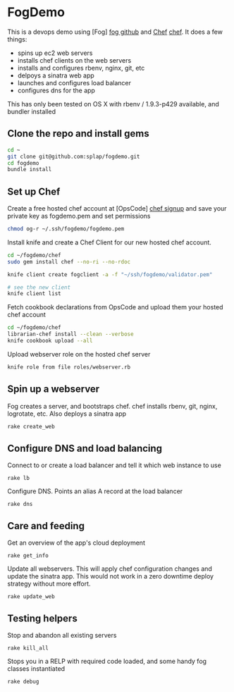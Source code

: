FogDemo  
=========

This is a devops demo using [Fog] [fog github] and [Chef] [chef]. It does a few things:

  - spins up ec2 web servers
  - installs chef clients on the web servers
  - installs and configures rbenv, nginx, git, etc
  - delpoys a sinatra web app
  - launches and configures load balancer
  - configures dns for the app

This has only been tested on OS X with rbenv / 1.9.3-p429 available, and bundler installed

Clone the repo and install gems
--
```sh
cd ~ 
git clone git@github.com:splap/fogdemo.git
cd fogdemo 
bundle install
```
Set up Chef
--
Create a free hosted chef account at [OpsCode] [chef signup]
and save your private key as fogdemo.pem and set permissions
```sh
chmod og-r ~/.ssh/fogdemo/fogdemo.pem
```
Install knife and create a Chef Client for our new hosted chef account.
```sh
cd ~/fogdemo/chef
sudo gem install chef --no-ri --no-rdoc

knife client create fogclient -a -f "~/ssh/fogdemo/validator.pem"

# see the new client
knife client list
```
Fetch cookbook declarations from OpsCode and upload them your hosted chef account
```sh
cd ~/fogdemo/chef
librarian-chef install --clean --verbose
knife cookbook upload --all
```
Upload webserver role on the hosted chef server
```sh
knife role from file roles/webserver.rb
```
Spin up a webserver
--
Fog creates a server, and bootstraps chef. chef installs rbenv, git, nginx, logrotate, etc. Also deploys a sinatra app
```sh
rake create_web
```
Configure DNS and load balancing
--
Connect to or create a load balancer and tell it which web instance to use
```
rake lb
```
Configure DNS. Points an alias A record at the load balancer
```
rake dns
```
Care and feeding
--
Get an overview of the app's cloud deployment
```
rake get_info
```
Update all webservers. This will apply chef configuration changes and update the sinatra app.
This would not work in a zero downtime deploy strategy without more effort.
```
rake update_web
```
Testing helpers
--
Stop and abandon all existing servers
```
rake kill_all
```
Stops you in a RELP with required code loaded, and some handy fog classes instantiated
```
rake debug
````

[fog github]: https://github.com/fog/fog
[chef]: http://www.opscode.com/chef/
[chef signup]: https://getchef.opscode.com/signup
